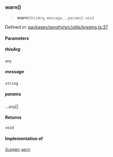 
### warn()

> **warn**(`thisArg`, `message`, ...`params`): `void`

Defined in: [packages/sprotty/src/utils/logging.ts:37](https://github.com/eclipse-sprotty/sprotty/blob/f9b2433481cc27a1ac0c92d525a92039ae7f6c76/packages/sprotty/src/utils/logging.ts#L37)

#### Parameters

##### thisArg

`any`

##### message

`string`

##### params

...`any`[]

#### Returns

`void`

#### Implementation of

[`ILogger`](../Interface.ILogger).[`warn`](../Interface.ILogger.md#warn)
